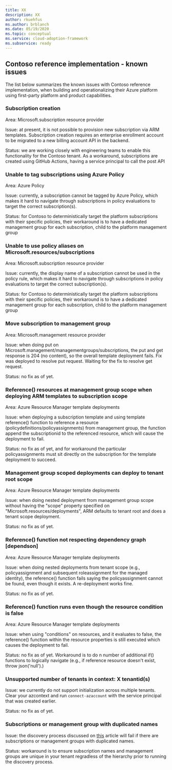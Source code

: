 ```yaml
---
title: XX
description: XX
author: rkuehfus
ms.author: brblanch
ms.date: 05/19/2020
ms.topic: conceptual
ms.service: cloud-adoption-framework
ms.subservice: ready
---
```


## Contoso reference implementation - known issues

The list below summarizes the known issues with Contoso reference implementation, when building and operationalizing their Azure platform using first-party platform and product capabilities.

### Subscription creation

Area: Microsoft.subscription resource provider

Issue: at present, it is not possible to provision new subscription via ARM templates. Subscription creation requires an enterprise enrollment account to be migrated to a new billing account API in the backend.

Status: we are working closely with engineering teams to enable this functionality for the Contoso tenant. As a workaround, subscriptions are created using GitHub Actions, having a service principal to call the post API

### Unable to tag subscriptions using Azure Policy

Area: Azure Policy

Issue: currently, a subscription cannot be tagged by Azure Policy, which makes it hard to navigate through subscriptions in policy evaluations to target the correct subscription(s).

Status: for Contoso to deterministically target the platform subscriptions with their specific policies, their workaround is to have a dedicated management group for each subscription, child to the platform management group

### Unable to use policy aliases on Microsoft.resources/subscriptions

Area: Microsoft.subscription resource provider

Issue: currently, the display name of a subscription cannot be used in the policy rule, which makes it hard to navigate through subscriptions in policy evaluations to target the correct subscription(s).

Status: for Contoso to deterministically target the platform subscriptions with their specific policies, their workaround is to have a dedicated management group for each subscription, child to the platform management group

### Move subscription to management group

Area: Microsoft.management resource provider

Issue: when doing put on Microsoft.management/managementgroups/subscriptions, the put and get response is 204 (no content), so the overall template deployment fails. Fix was deployed to resolve put request. Waiting for the fix to resolve get request.

Status: no fix as of yet.

### Reference() resources at management group scope when deploying ARM templates to subscription scope

Area: Azure Resource Manager template deployments

Issue: when deploying a subscription template and using template reference() function to reference a resource (policydefinitions/policyassignments) from management group, the function append the subscriptionid to the referenced resource, which will cause the deployment to fail.

Status: no fix as of yet, and for workaround the particular policyassignments must sit directly on the subscription for the template deployment to succeed.

### Management group scoped deployments can deploy to tenant root scope

Area: Azure Resource Manager template deployments

Issue: when doing nested deployment from management group scope without having the "scope" property specified on "Microsoft.resources/deployments", ARM defaults to tenant root and does a tenant scope deployment.

Status: no fix as of yet.

### Reference() function not respecting dependency graph [dependson]

Area: Azure Resource Manager template deployments

Issue: when doing nested deployments from tenant scope (e.g., policyassignment and subsequent roleassignment for the managed identity), the reference() function fails saying the policyassignment cannot be found, even though it exists. A re-deployment works fine.

Status: no fix as of yet.

### Reference() function runs even though the resource condition is false

Area: Azure Resource Manager template deployments

Issue: when using "conditions" on resources, and it evaluates to false, the reference() function within the resource properties is still executed which causes the deployment to fail.

Status: no fix as of yet. Workaround is to do n number of additional if() functions to logically navigate (e.g., if reference resource doesn't exist, throw json('null').)

### Unsupported number of tenants in context: X tenantid(s)

Issue: we currently do not support initialization across multiple tenants. <br>Clear your azcontext and run `connect-azaccount` with the service principal that was created earlier.

Status: no fix as of yet.

### Subscriptions or management group with duplicated names

Issue: the discovery process discussed on [this](./Configure-run-initialization.md) article will fail if there are subscriptions or management groups with duplicated names.

Status: workaround is to ensure subscription names and management groups are unique in your tenant regradless of the hierarchy prior to running the discovery process.
